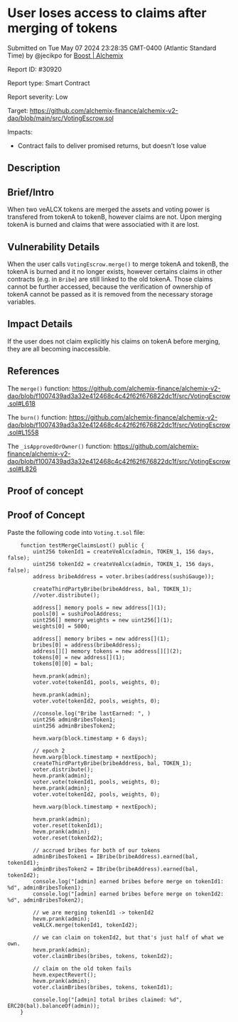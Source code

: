 
# User loses access to claims after merging of tokens

Submitted on Tue May 07 2024 23:28:35 GMT-0400 (Atlantic Standard Time) by @jecikpo for [Boost | Alchemix](https://immunefi.com/bounty/alchemix-boost/)

Report ID: #30920

Report type: Smart Contract

Report severity: Low

Target: https://github.com/alchemix-finance/alchemix-v2-dao/blob/main/src/VotingEscrow.sol

Impacts:
- Contract fails to deliver promised returns, but doesn't lose value

## Description
## Brief/Intro
When two veALCX tokens are merged the assets and voting power is transfered from tokenA to tokenB, however claims are not. Upon merging tokenA is burned and claims that were associatied with it are lost.

## Vulnerability Details
When the user calls `VotingEscrow.merge()` to merge tokenA and tokenB, the tokenA is burned and it no longer exists, however certains claims in other contracts (e.g. in `Bribe`) are still linked to the old tokenA. Those claims cannot be further accessed, because the verification of ownership of tokenA cannot be passed as it is removed from the necessary storage variables.

## Impact Details
If the user does not claim explicitly his claims on tokenA before merging, they are all becoming inaccessible.

## References
The `merge()` function:
https://github.com/alchemix-finance/alchemix-v2-dao/blob/f1007439ad3a32e412468c4c42f62f676822dc1f/src/VotingEscrow.sol#L618

The `burn()` function:
https://github.com/alchemix-finance/alchemix-v2-dao/blob/f1007439ad3a32e412468c4c42f62f676822dc1f/src/VotingEscrow.sol#L1558

The `_isApprovedOrOwner()` function:
https://github.com/alchemix-finance/alchemix-v2-dao/blob/f1007439ad3a32e412468c4c42f62f676822dc1f/src/VotingEscrow.sol#L826

        
## Proof of concept
## Proof of Concept
Paste the following code into `Voting.t.sol` file:
```solidity
    function testMergeClaimsLost() public {
        uint256 tokenId1 = createVeAlcx(admin, TOKEN_1, 156 days, false);
        uint256 tokenId2 = createVeAlcx(admin, TOKEN_1, 156 days, false);
        address bribeAddress = voter.bribes(address(sushiGauge));

        createThirdPartyBribe(bribeAddress, bal, TOKEN_1);
        //voter.distribute();

        address[] memory pools = new address[](1);
        pools[0] = sushiPoolAddress;
        uint256[] memory weights = new uint256[](1);
        weights[0] = 5000;

        address[] memory bribes = new address[](1);
        bribes[0] = address(bribeAddress);
        address[][] memory tokens = new address[][](2);
        tokens[0] = new address[](1);
        tokens[0][0] = bal;

        hevm.prank(admin);
        voter.vote(tokenId1, pools, weights, 0);

        hevm.prank(admin);
        voter.vote(tokenId2, pools, weights, 0);

        //console.log("Bribe lastEarned: ", )
        uint256 adminBribesToken1;
        uint256 adminBribesToken2;

        hevm.warp(block.timestamp + 6 days);

        // epoch 2
        hevm.warp(block.timestamp + nextEpoch);
        createThirdPartyBribe(bribeAddress, bal, TOKEN_1);
        voter.distribute();
        hevm.prank(admin);
        voter.vote(tokenId1, pools, weights, 0);
        hevm.prank(admin);
        voter.vote(tokenId2, pools, weights, 0);

        hevm.warp(block.timestamp + nextEpoch);

        hevm.prank(admin);
        voter.reset(tokenId1);
        hevm.prank(admin);
        voter.reset(tokenId2);

        // accrued bribes for both of our tokens
        adminBribesToken1 = IBribe(bribeAddress).earned(bal, tokenId1);
        adminBribesToken2 = IBribe(bribeAddress).earned(bal, tokenId2);
        console.log("[admin] earned bribes before merge on tokenId1: %d", adminBribesToken1);
        console.log("[admin] earned bribes before merge on tokenId2: %d", adminBribesToken2);

        // we are merging tokenId1 -> tokenId2
        hevm.prank(admin);
        veALCX.merge(tokenId1, tokenId2);

        // we can claim on tokenId2, but that's just half of what we own.
        hevm.prank(admin);
        voter.claimBribes(bribes, tokens, tokenId2);

        // claim on the old token fails
        hevm.expectRevert();
        hevm.prank(admin);
        voter.claimBribes(bribes, tokens, tokenId1);

        console.log("[admin] total bribes claimed: %d", ERC20(bal).balanceOf(admin));
    }
```